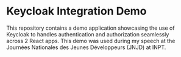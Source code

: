 # Keycloak Integration Demo

This repository contains a demo application showcasing the use of Keycloak to handles authentication and authorization seamlessly across 2 React apps. This demo was used during my speech at the Journées Nationales des Jeunes Développeurs (JNJD) at INPT.
